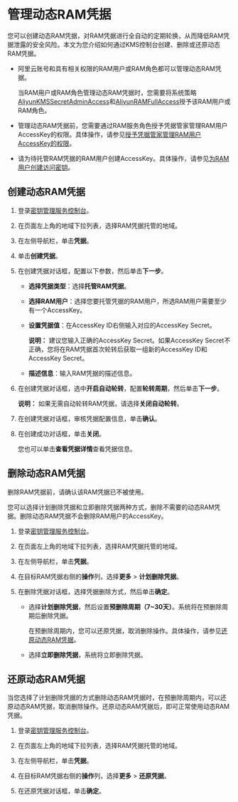 # 管理动态RAM凭据

您可以创建动态RAM凭据，对RAM凭据进行全自动的定期轮换，从而降低RAM凭据泄露的安全风险。本文为您介绍如何通过KMS控制台创建、删除或还原动态RAM凭据。

-   阿里云账号和具有相关权限的RAM用户或RAM角色都可以管理动态RAM凭据。

    当RAM用户或RAM角色管理动态RAM凭据时，您需要将系统策略[AliyunKMSSecretAdminAccess](https://ram.console.aliyun.com/policies/AliyunKMSSecretAdminAccess/System/content)和[AliyunRAMFullAccess](https://ram.console.aliyun.com/policies/AliyunRAMFullAccess/System/content)授予该RAM用户或RAM角色。

-   管理动态RAM凭据前，您需要通过RAM服务角色授予凭据管家管理RAM用户AccessKey的权限。具体操作，请参见[授予凭据管家管理RAM用户AccessKey的权限](/cn.zh-CN/凭据管家/动态RAM凭据/授予凭据管家管理RAM用户AccessKey的权限.md)。
-   请为待托管RAM凭据的RAM用户创建AccessKey。具体操作，请参见[为RAM用户创建访问密钥](/cn.zh-CN/安全设置/访问密钥/为RAM用户创建访问密钥.md)。

## 创建动态RAM凭据

1.  登录[密钥管理服务控制台](https://kms.console.aliyun.com)。

2.  在页面左上角的地域下拉列表，选择RAM凭据托管的地域。

3.  在左侧导航栏，单击**凭据**。

4.  单击**创建凭据**。

5.  在创建凭据对话框，配置以下参数，然后单击**下一步**。

    -   **选择凭据类型**：选择**托管RAM凭据**。
    -   **选择RAM用户**：选择您要托管凭据的RAM用户，所选RAM用户需要至少有一个AccessKey。
    -   **设置凭据值**：在AccessKey ID右侧输入对应的AccessKey Secret。

        **说明：** 建议您输入正确的AccessKey Secret。如果AccessKey Secret不正确，您将在RAM凭据首次轮转后获取一组新的AccessKey ID和AccessKey Secret。

    -   **描述信息**：输入RAM凭据的描述信息。
6.  在创建凭据对话框，选中**开启自动轮转**，配置**轮转周期**，然后单击**下一步**。

    **说明：** 如果无需自动轮转RAM凭据，请选择**关闭自动轮转**。

7.  在创建凭据对话框，审核凭据配置信息，单击**确认**。

8.  在创建成功对话框，单击**关闭**。

    您也可以单击**查看凭据详情**查看凭据信息。


## 删除动态RAM凭据

删除RAM凭据前，请确认该RAM凭据已不被使用。

您可以选择计划删除凭据和立即删除凭据两种方式，删除不需要的动态RAM凭据。删除动态RAM凭据不会删除RAM用户的AccessKey。

1.  登录[密钥管理服务控制台](https://kms.console.aliyun.com)。

2.  在页面左上角的地域下拉列表，选择RAM凭据托管的地域。

3.  在左侧导航栏，单击**凭据**。

4.  在目标RAM凭据右侧的**操作**列，选择**更多** \> **计划删除凭据**。

5.  在删除凭据对话框，选择凭据删除方式，然后单击**确定**。

    -   选择**计划删除凭据**，然后设置**预删除周期（7~30天）**。系统将在预删除周期后删除凭据。

        在预删除周期内，您可以还原凭据，取消删除操作。具体操作，请参见[还原动态RAM凭据](#section_orf_p66_q3p)。

    -   选择**立即删除凭据**，系统将立即删除凭据。

## 还原动态RAM凭据

当您选择了计划删除凭据的方式删除动态RAM凭据时，在预删除周期内，可以还原动态RAM凭据，取消删除操作。还原动态RAM凭据后，即可正常使用动态RAM凭据。

1.  登录[密钥管理服务控制台](https://kms.console.aliyun.com)。

2.  在页面左上角的地域下拉列表，选择RAM凭据托管的地域。

3.  在左侧导航栏，单击**凭据**。

4.  在目标RAM凭据右侧的**操作**列，选择**更多** \> **还原凭据**。

5.  在还原凭据对话框，单击**确定**。


